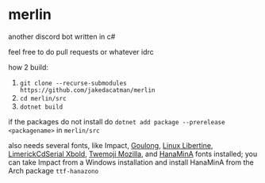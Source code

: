 # merlin
another discord bot written in c#

feel free to do pull requests or whatever idrc

how 2 build: 
1. `git clone --recurse-submodules https://github.com/jakedacatman/merlin`
2. `cd merlin/src`
3. `dotnet build`

if the packages do not install do `dotnet add package --prerelease <packagename>` in `merlin/src`

also needs several fonts, like Impact, [Goulong](https://www.ffonts.net/Goulong.font), [Linux Libertine](https://fontlibrary.org/en/font/linux-libertine), [LimerickCdSerial Xbold](https://ufonts.com/fonts/limerickcdserial-xbold-regular.html), [Twemoji Mozilla](https://github.com/mozilla/twemoji-colr/releases), and [HanaMinA](https://osdn.net/projects/hanazono-font/downloads/64385/hanazono-20160201.zip) fonts installed; you can take Impact from a Windows installation and install HanaMinA from the Arch package `ttf-hanazono`
